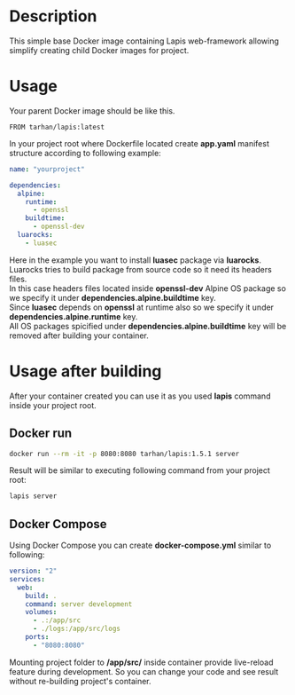 # Description

This simple base Docker image containing Lapis web-framework allowing
simplify creating child Docker images for project.

# Usage

Your parent Docker image should be like this.

```
FROM tarhan/lapis:latest
```

In your project root where Dockerfile located create **app.yaml** manifest
structure according to following example:

```yaml
name: "yourproject"

dependencies:
  alpine:
    runtime:
      - openssl
    buildtime:
      - openssl-dev
  luarocks:    
    - luasec
```

Here in the example you want to install **luasec** package via **luarocks**.  
Luarocks tries to build package from source code so it need its headers files.  
In this case headers files located inside **openssl-dev** Alpine OS package so we specify it under **dependencies.alpine.buildtime** key.  
Since **luasec** depends on **openssl** at runtime also so we specify it under
**dependencies.alpine.runtime** key.  
All OS packages spicified under **dependencies.alpine.buildtime** key
will be removed after building your container.

# Usage after building

After your container created you can use it as you used **lapis** command
inside your project root.

## Docker run

```sh
docker run --rm -it -p 8080:8080 tarhan/lapis:1.5.1 server
```

Result will be similar to executing following command from your
project root:  

```sh
lapis server
```

## Docker Compose

Using Docker Compose you can create **docker-compose.yml**
similar to following:  

```yaml
version: "2"
services:
  web:
    build: .
    command: server development
    volumes:
      - .:/app/src
      - ./logs:/app/src/logs
    ports:
      - "8080:8080"
```

Mounting project folder to **/app/src/** inside container provide
live-reload feature during development. So you can change
your code and see result without re-building project's container.
